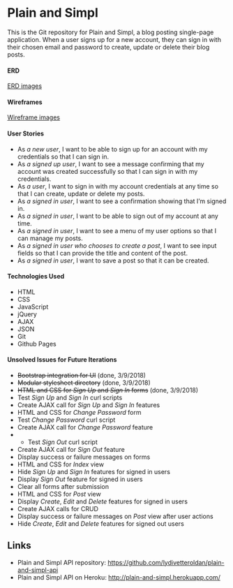 
# Plain and Simpl
This is the Git repository for Plain and Simpl, a blog posting single-page application. When a user signs up for a new account, they can sign in with their chosen email and password to create, update or delete their blog posts.

#### ERD
[ERD images](https://imgur.com/a/oVoGR)

#### Wireframes
[Wireframe images](https://imgur.com/a/4DSD7)

#### User Stories
- As _a new user_, I want to be able to sign up for an account with my credentials so that I can sign in.
- As _a signed up user_, I want to see a message confirming that my account was created successfully so that I can sign in with my credentials.
- As _a user_, I want to sign in with my account credentials at any time so that I can create, update or delete my posts.
- As _a signed in user_, I want to see a confirmation showing that I’m signed in.
- As _a signed in user_, I want to be able to sign out of my account at any time.
- As _a signed in user_, I want to see a menu of my user options so that I can manage my posts.
- As _a signed in user who chooses to create a post_, I want to see input fields so that I can provide the title and content of the post.
- As _a signed in user_, I want to save a post so that it can be created.

#### Technologies Used
- HTML
- CSS
- JavaScript
- jQuery
- AJAX
- JSON
- Git
- Github Pages

#### Unsolved Issues for Future Iterations
- ~~Bootstrap integration for UI~~ (done, 3/9/2018)
- ~~Modular stylesheet directory~~ (done, 3/9/2018)
- ~~HTML and CSS for _Sign Up_ and _Sign In_ forms~~ (done, 3/9/2018)
- Test _Sign Up_ and _Sign In_ curl scripts
- Create AJAX call for _Sign Up_ and _Sign In_ features
- HTML and CSS for _Change Password_ form
- Test _Change Password_ curl script
- Create AJAX call for _Change Password_ feature
- - Test _Sign Out_ curl script
- Create AJAX call for _Sign Out_ feature
- Display success or failure messages on forms
- HTML and CSS for _Index_ view
- Hide _Sign Up_ and _Sign In_ features for signed in users
- Display _Sign Out_ feature for signed in users
- Clear all forms after submission
- HTML and CSS for _Post_ view
- Display _Create_, _Edit_ and _Delete_ features for signed in users
- Create AJAX calls for CRUD
- Display success or failure messages on _Post_ view after user actions
- Hide _Create_, _Edit_ and _Delete_ features for signed out users

## Links
- Plain and Simpl API repository: https://github.com/lydivetteroldan/plain-and-simpl-api
- Plain and Simpl API on Heroku: http://plain-and-simpl.herokuapp.com/

